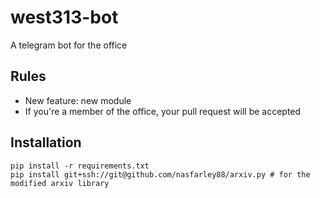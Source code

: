# west313-bot
A telegram bot for the office

## Rules
 - New feature: new module
 - If you're a member of the office, your pull request will be accepted
 
## Installation

    pip install -r requirements.txt
    pip install git+ssh://git@github.com/nasfarley88/arxiv.py # for the modified arxiv library

